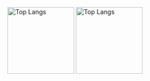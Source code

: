 <p align="left"> 
  <img alt="Top Langs" height="150px" src="https://github-readme-stats.vercel.app/api/top-langs/?username=buihachi-nishi&layout=compact&theme=onedark"/>
  <img alt="Top Langs" height="150px" src="https://github-readme-stats.vercel.app/api?username=buihachi-nishi&theme=onedark&show_icons=true"/>
</p>
